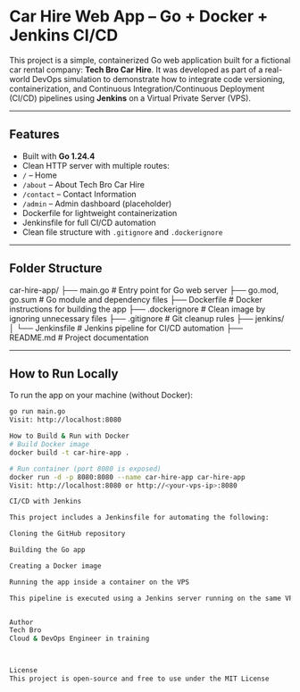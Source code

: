 #  Car Hire Web App – Go + Docker + Jenkins CI/CD

This project is a simple, containerized Go web application built for a fictional car rental company: **Tech Bro Car Hire**. It was developed as part of a real-world DevOps simulation to demonstrate how to integrate code versioning, containerization, and Continuous Integration/Continuous Deployment (CI/CD) pipelines using **Jenkins** on a Virtual Private Server (VPS).

---

##  Features

-  Built with **Go 1.24.4**
-  Clean HTTP server with multiple routes:
  - `/` – Home
  - `/about` – About Tech Bro Car Hire
  - `/contact` – Contact Information
  - `/admin` – Admin dashboard (placeholder)
-  Dockerfile for lightweight containerization
-  Jenkinsfile for full CI/CD automation
-  Clean file structure with `.gitignore` and `.dockerignore`

---

##  Folder Structure
car-hire-app/
├── main.go # Entry point for Go web server
├── go.mod, go.sum # Go module and dependency files
├── Dockerfile # Docker instructions for building the app
├── .dockerignore # Clean image by ignoring unnecessary files
├── .gitignore # Git cleanup rules
├── jenkins/
│ └── Jenkinsfile # Jenkins pipeline for CI/CD automation
├── README.md # Project documentation

---
##  How to Run Locally

To run the app on your machine (without Docker):

```bash
go run main.go
Visit: http://localhost:8080

How to Build & Run with Docker
# Build Docker image
docker build -t car-hire-app .

# Run container (port 8080 is exposed)
docker run -d -p 8080:8080 --name car-hire-app car-hire-app
Visit: http://localhost:8080 or http://<your-vps-ip>:8080

CI/CD with Jenkins

This project includes a Jenkinsfile for automating the following:

Cloning the GitHub repository

Building the Go app

Creating a Docker image

Running the app inside a container on the VPS

This pipeline is executed using a Jenkins server running on the same VPS.


Author
Tech Bro
Cloud & DevOps Engineer in training 



License
This project is open-source and free to use under the MIT License